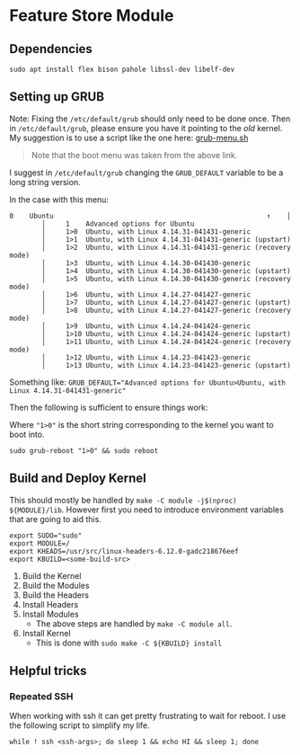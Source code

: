 # Feature Store Module

## Dependencies

```shell
sudo apt install flex bison pahole libssl-dev libelf-dev
```

## Setting up GRUB

Note: Fixing the `/etc/default/grub` should only need to be done once.
Then in `/etc/default/grub`,
please ensure you have it pointing to the *old* kernel.
My suggestion is to use a script like the one here:
[grub-menu.sh](https://askubuntu.com/questions/1019213/display-grub-menu-and-options-without-rebooting)

> Note that the boot menu was taken from the above link.

I suggest in `/etc/default/grub` changing the `GRUB_DEFAULT` variable
to be a long string version.

In the case with this menu:

```shell
0    Ubuntu                                                     ↑    │
        │     1    Advanced options for Ubuntu
        │     1>0  Ubuntu, with Linux 4.14.31-041431-generic
        │     1>1  Ubuntu, with Linux 4.14.31-041431-generic (upstart)
        │     1>2  Ubuntu, with Linux 4.14.31-041431-generic (recovery mode)
        │     1>3  Ubuntu, with Linux 4.14.30-041430-generic
        │     1>4  Ubuntu, with Linux 4.14.30-041430-generic (upstart)
        │     1>5  Ubuntu, with Linux 4.14.30-041430-generic (recovery mode)
        │     1>6  Ubuntu, with Linux 4.14.27-041427-generic
        │     1>7  Ubuntu, with Linux 4.14.27-041427-generic (upstart)
        │     1>8  Ubuntu, with Linux 4.14.27-041427-generic (recovery mode)
        │     1>9  Ubuntu, with Linux 4.14.24-041424-generic
        │     1>10 Ubuntu, with Linux 4.14.24-041424-generic (upstart)
        │     1>11 Ubuntu, with Linux 4.14.24-041424-generic (recovery mode)
        │     1>12 Ubuntu, with Linux 4.14.23-041423-generic
        │     1>13 Ubuntu, with Linux 4.14.23-041423-generic (upstart)
```

Something like:
`GRUB_DEFAULT="Advanced options for Ubuntu>Ubuntu, with Linux 4.14.31-041431-generic"`

Then the following is sufficient to ensure things work:

Where `"1>0"` is the short string corresponding to the kernel you want to boot into.

```shell
sudo grub-reboot "1>0" && sudo reboot
```

## Build and Deploy Kernel

This should mostly be handled by `make -C module -j$(nproc) ${MODULE}/lib`.
However first you need to introduce environment variables that are going to aid this.

```shell
export SUDO="sudo"
export MODULE=/
export KHEADS=/usr/src/linux-headers-6.12.0-gadc218676eef
export KBUILD=<some-build-src>
```

1. Build the Kernel
2. Build the Modules
3. Build the Headers
4. Install Headers
5. Install Modules
    - The above steps are handled by `make -C module all`.
6. Install Kernel
    - This is done with `sudo make -C ${KBUILD} install`

## Helpful tricks

### Repeated SSH

When working with ssh it can get pretty frustrating to wait for reboot.
I use the following script to simplify my life.

```shell
while ! ssh <ssh-args>; do sleep 1 && echo HI && sleep 1; done
```
